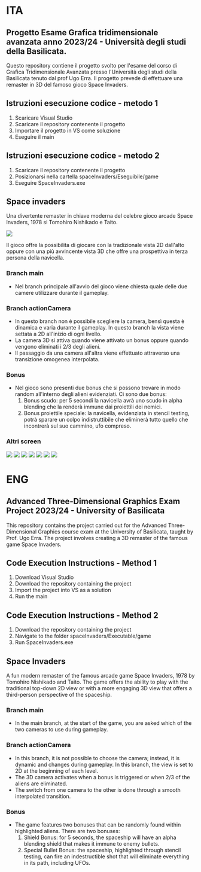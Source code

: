 # ITA
## Progetto Esame Grafica tridimensionale avanzata anno 2023/24 - Università degli studi della Basilicata.

Questo repository contiene il progetto svolto per l'esame del corso di Grafica Tridimensionale Avanzata presso l'Università degli studi della Basilicata tenuto dal prof Ugo Erra.
Il progetto prevede di effettuare una remaster in 3D del famoso gioco Space Invaders.

## Istruzioni esecuzione codice - metodo 1
1) Scaricare Visual Studio 
2) Scaricare il repository contenente il progetto
3) Importare il progetto in VS come soluzione
4) Eseguire il main

## Istruzioni esecuzione codice - metodo 2
1) Scaricare il repository contenente il progetto
2) Posizionarsi nella cartella spaceInvaders/Eseguibile/game
3) Eseguire SpaceInvaders.exe

## Space invaders
Una divertente remaster in chiave moderna del celebre gioco arcade Space Invaders, 1978 si Tomohiro Nishikado e Taito.

![](https://github.com/manuelecapece/GR_SpaceInvaders/blob/actionCamera/screen/Release%20Screenshot%202024.07.12%20-%2009.26.05.50.png)

Il gioco offre la possibilita di giocare con la tradizionale vista 2D dall'alto oppure con una più avvincente vista 3D che offre una prospettiva in terza persona della navicella.

### Branch main
  - Nel branch principale all'avvio del gioco viene chiesta quale delle due camere utilizzare durante il gameplay.
### Branch actionCamera
  - In questo branch non è possibile scegliere la camera, bensì questa è dinamica e varia durante il gameplay. In questo branch la vista viene settata a 2D all'inizio di ogni livello.
  - La camera 3D si attiva quando viene attivato un bonus oppure quando vengono eliminati i 2/3 degli alieni.
  - Il passaggio da una camera all'altra viene effettuato attraverso una transizione omogenea interpolata.
### Bonus
  - Nel gioco sono presenti due bonus che si possono trovare in modo random all'interno degli alieni evidenziati. Ci sono due bonus:
    1) Bonus scudo: per 5 secondi la navicella avrà uno scudo in alpha blending che la renderà immune dai proiettili dei nemici.
    2) Bonus proiettile speciale: la navicella, evidenziata in stencil testing, potrà sparare un colpo indistruttibile che eliminerà tutto quello che incontrerà sul suo cammino, ufo compreso.
### Altri screen
![](https://github.com/manuelecapece/GR_SpaceInvaders/blob/actionCamera/screen/Release%20Screenshot%202024.07.12%20-%2009.26.16.77.png)
![](https://github.com/manuelecapece/GR_SpaceInvaders/blob/actionCamera/screen/Release%20Screenshot%202024.07.12%20-%2009.26.16.77.png)
![](https://github.com/manuelecapece/GR_SpaceInvaders/blob/actionCamera/screen/Release%20Screenshot%202024.07.12%20-%2009.26.31.39.png)
![](https://github.com/manuelecapece/GR_SpaceInvaders/blob/actionCamera/screen/Release%20Screenshot%202024.07.12%20-%2009.27.21.69.png)
![](https://github.com/manuelecapece/GR_SpaceInvaders/blob/actionCamera/screen/Release%20Screenshot%202024.07.12%20-%2009.27.44.80.png)
![](https://github.com/manuelecapece/GR_SpaceInvaders/blob/actionCamera/screen/Release%20Screenshot%202024.07.12%20-%2009.29.26.53.png)
![](https://github.com/manuelecapece/GR_SpaceInvaders/blob/actionCamera/screen/Release%20Screenshot%202024.07.12%20-%2009.29.28.42.png)

# ENG
## Advanced Three-Dimensional Graphics Exam Project 2023/24 - University of Basilicata

This repository contains the project carried out for the Advanced Three-Dimensional Graphics course exam at the University of Basilicata, taught by Prof. Ugo Erra. The project involves creating a 3D remaster of the famous game Space Invaders.

## Code Execution Instructions - Method 1
1) Download Visual Studio
2) Download the repository containing the project
3) Import the project into VS as a solution
4) Run the main

## Code Execution Instructions - Method 2
1) Download the repository containing the project
2) Navigate to the folder spaceInvaders/Executable/game
3) Run SpaceInvaders.exe

## Space Invaders
A fun modern remaster of the famous arcade game Space Invaders, 1978 by Tomohiro Nishikado and Taito. The game offers the ability to play with the traditional top-down 2D view or with a more engaging 3D view that offers a third-person perspective of the spaceship.

### Branch main
  - In the main branch, at the start of the game, you are asked which of the two cameras to use during gameplay.
### Branch actionCamera
  - In this branch, it is not possible to choose the camera; instead, it is dynamic and changes during gameplay. In this branch, the view is set to 2D at the beginning of each level.
  - The 3D camera activates when a bonus is triggered or when 2/3 of the aliens are eliminated.
  - The switch from one camera to the other is done through a smooth interpolated transition.
### Bonus
  - The game features two bonuses that can be randomly found within highlighted aliens. There are two bonuses:
    1) Shield Bonus: for 5 seconds, the spaceship will have an alpha blending shield that makes it immune to enemy bullets.
    2) Special Bullet Bonus: the spaceship, highlighted through stencil testing, can fire an indestructible shot that will eliminate everything in its path, including UFOs.



